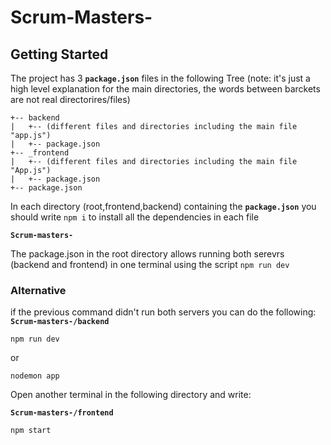 # Scrum-Masters-

## Getting Started

The project has 3 **`package.json`** files in the following Tree (note: it's just a high level explanation for the main directories, the words between barckets are not real directorires/files)

```
+-- backend
|   +-- (different files and directories including the main file "app.js") 
|   +-- package.json
+-- _frontend
|   +-- (different files and directories including the main file "App.js")
|   +-- package.json
+-- package.json

```

In each directory (root,frontend,backend) containing the **`package.json`** you should write `npm i` to install all the dependencies in each file  

**`Scrum-masters-`** 

The package.json in the root directory allows running both serevrs (backend and frontend) in one terminal using the script `npm run dev` 

### Alternative 

if the previous command didn't run both servers you can do the following:
**`Scrum-masters-/backend`** 

`npm run dev`

or

`nodemon app`

Open another terminal in the following directory and write: 

**`Scrum-masters-/frontend`**

`npm start`



